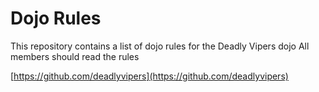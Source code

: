 Dojo Rules
==========

This repository contains a list of dojo rules for the Deadly Vipers dojo
All members should read the rules

[https://github.com/deadlyvipers](https://github.com/deadlyvipers)

